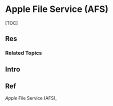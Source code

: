 # Apple File Service (AFS)

[TOC]



## Res
### Related Topics



## Intro



## Ref
_Apple_ File Service (AFS),
